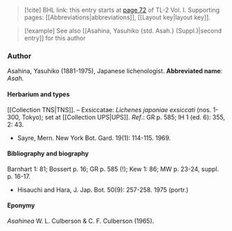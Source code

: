 > [!cite] BHL link: this entry starts at [page 72](https://www.biodiversitylibrary.org/page/33120203) of TL-2 Vol. I.
> Supporting pages: [[Abbreviations|abbreviations]], [[Layout key|layout key]].

> [!example] See also [[Asahina, Yasuhiko {std. Asah.} (Suppl.)|second entry]] for this author

### Author

Asahina, Yasuhiko (1881-1975), Japanese lichenologist. 
**Abbreviated name**: *Asah.*

#### Herbarium and types

[[Collection TNS|TNS]]. – Exsiccatae: *Lichenes japoniae exsiccati* (nos. 1-300, Tokyo); set at [[Collection UPS|UPS]].
*Ref*.: GR p. 585; IH 1 (ed. 6): 355, 2: 43.
- Sayre, Mern. New York Bot. Gard. 19(1): 114-115. 1969.

#### Bibliography and biography

Barnhart 1: 81; Bossert p. 16; GR p. 585 (!); Kew 1: 86; MW p. 23-24, suppl. p. 16-17.
- Hisauchi and Hara, J. Jap. Bot. 50(9): 257-258. 1975 (portr.)

#### Eponymy

*Asahinea* W. L. Culberson & C. F. Culberson (1965).

